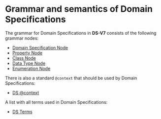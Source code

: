 # Grammar and semantics of Domain Specifications

The grammar for Domain Specifications in **DS-V7** consists of the following grammar nodes:

* [Domain Specification Node](./DomainSpecification.md)
* [Property Node](./Property.md)
* [Class Node](./Class.md)
* [Data Type Node](./DataType.md)
* [Enumeration Node](./Enumeration.md)

There is also a standard `@context` that should be used by Domain Specifications:

* [DS @context](./Context.md)

A list with all terms used in Domain Specifications:

* [DS Terms](./TermsDS.md)
